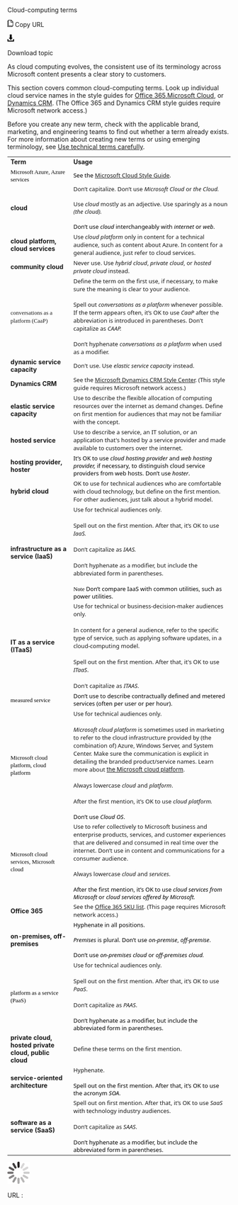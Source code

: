 ﻿# 

Cloud-computing terms

![Copy URL](media/cloud-computing-terms/Copy.png)
Copy URL

![Download](media/cloud-computing-terms/Download.png)

Download topic

As
cloud computing evolves, the consistent use of its
terminology across Microsoft content presents a clear story to
customers. 

This section covers common cloud-computing terms. Look up individual cloud service names in the style guides for [](https://microsoft.sharepoint.com/teams/LaunchingOfficeNext/_layouts/15/start.aspx#/Lists/SKU%20Naming/AllItems.aspx)[Office 365](https://microsoft.sharepoint.com/teams/LaunchingOfficeNext/_layouts/15/start.aspx#/Lists/SKU%20Naming/AllItems.aspx)[,](https://microsoft.sharepoint.com/teams/LaunchingOfficeNext/_layouts/15/start.aspx#/Lists/SKU%20Naming/AllItems.aspx)[](https://worldready.cloudapp.net/StyleGuide/Read?id=2696)[Microsoft Cloud](https://worldready.cloudapp.net/StyleGuide/Read?id=2696), or [Dynam](https://microsoft.sharepoint.com/teams/crmstylecenter/Pages/Product-Names.aspx?a=1 "CRM Style Center: Product names")[ics CRM](https://microsoft.sharepoint.com/teams/crmstylecenter/Pages/Product-Names.aspx?a=1 "CRM Style Center: Product names"). (The Office 365 and Dynamics CRM style guides require Microsoft network access.)

Before you
create any new term, check with the applicable brand, marketing, and
engineering teams to find out whether a term already exists. For more
information about creating new terms or using emerging terminology, see [Use technical terms carefully](https://worldready.cloudapp.net/Styleguide/Read?id=2700&topicid=36392).

<table>
<tbody>
<tr class="odd">
<td><b>Term</b></td>
<td><b>Usage</b></td>
</tr>
<tr class="even">
<td><div>
<span style="color:black;line-height:107%;font-family:Segoe UI Semibold;font-size:small;">Microsoft Azure, Azure services</span>
</div></td>
<td><div>
<span style="color:black;line-height:107%;font-family:Segoe UI;font-size:small;">See the </span><a href="https://worldready.cloudapp.net/StyleGuide/Read?id=2696"><span style="font-family:Segoe UI;font-size:small;">Microsoft Cloud Style Guide</span></a><span style="font-family:Segoe UI;font-size:small;">.</span><span style="color:black;line-height:107%;font-family:&#39;Segoe UI Light&#39;,sans-serif;font-size:10pt;"><span style="font-family:Segoe UI;font-size:small;"></span></span>
</div></td>
</tr>
<tr class="odd">
<td><b>cloud</b></td>
<td><span style="line-height:107%;font-family:Segoe UI;font-size:small;"><span style="font-family:Segoe UI;font-size:small;">Don’t capitalize. Don’t use </span><em>Microsoft Cloud</em> <span style="font-family:Segoe UI;font-size:small;">or </span><em>the Cloud.<br />
<br />
</em></span><span style="line-height:107%;font-family:Segoe UI;font-size:small;"><span style="font-family:Segoe UI;font-size:small;">Use </span><em>cloud</em><span style="font-family:Segoe UI;font-size:small;"> mostly as an adjective. Use sparingly as a noun </span><em>(the cloud).</em></span><br />
<span style="color:black;line-height:107%;font-family:Segoe UI;font-size:small;"><span style="font-family:Segoe UI;font-size:small;"><br />
Don’t use </span><em>cloud</em><span style="font-family:Segoe UI;font-size:small;"> interchangeably with </span><em>internet</em><span style="font-family:Segoe UI;font-size:small;"> or </span><em>web</em><span style="font-family:Segoe UI;font-size:small;">.</span></span></td>
</tr>
<tr class="even">
<td><b>cloud platform, cloud services</b></td>
<td><span style="font-family:Segoe UI;font-size:small;">Use <em>cloud platform</em> only in content for a technical audience, such as content about Azure. In content for a general audience, just refer to cloud services.</span></td>
</tr>
<tr class="odd">
<td><b>community cloud</b></td>
<td><span style="font-family:Segoe UI;font-size:small;"><span style="font-family:Segoe UI;font-size:small;">Never use. Use</span> <em>hybrid cloud</em><span style="font-family:Segoe UI;font-size:small;">, </span><em>private cloud</em><span style="font-family:Segoe UI;font-size:small;">, or </span><em>hosted private cloud</em><span style="font-family:Segoe UI;font-size:small;"> instead.</span></span></td>
</tr>
<tr class="even">
<td><span style="font-family:&#39;Segoe UI Semibold&#39;;font-size:small;">conversations as a platform (CaaP)</span></td>
<td><span style="font-family:&#39;Segoe UI&#39;;font-size:small;">Define the term on the first use, if necessary, to make sure the meaning is clear to your audience.<br />
</span><br />
<span style="font-family:&#39;Segoe UI&#39;;font-size:small;">Spell out <em>conversations as a platform</em> whenever possible. If the term appears often, it’s OK to use <em>CaaP</em> after the abbreviation is introduced in parentheses. Don't capitalize as <em>CAAP.</em><br />
</span><br />
<span style="font-family:&#39;Segoe UI&#39;;font-size:small;">Don’t hyphenate <em>conversations as a platform</em> when used as a modifier. </span></td>
</tr>
<tr class="odd">
<td><b>dynamic service capacity</b></td>
<td><span style="font-family:Segoe UI;font-size:small;">Don't use. Use </span><em><span style="font-family:Segoe UI;font-size:small;">elastic service capacity</span></em> <span style="font-family:Segoe UI;font-size:small;">instead. </span></td>
</tr>
<tr class="even">
<td><b>Dynamics CRM</b></td>
<td><span style="font-family:Segoe UI;font-size:small;"><span style="font-family:Segoe UI;font-size:small;">See the </span><a href="https://microsoft.sharepoint.com/teams/crmstylecenter/Pages/Product-Names.aspx">Microsoft Dynamics CRM Style Center</a><span style="font-size:small;">. (This style guide requires Microsoft network access.)</span></span></td>
</tr>
<tr class="odd">
<td><b>elastic service capacity</b></td>
<td><span style="font-family:Segoe UI;font-size:small;">Use to describe the flexible allocation of computing resources over the internet as demand changes. Define on first mention for audiences that may not be familiar with the concept.</span></td>
</tr>
<tr class="even">
<td><b>hosted service</b></td>
<td><span style="font-family:Segoe UI;font-size:small;">Use to describe a service, an IT solution, or an application that's hosted by a service provider and made available to customers over the internet.</span></td>
</tr>
<tr class="odd">
<td><b>hosting provider, hoster</b></td>
<td><span style="color:black;line-height:107%;font-family:Segoe UI;font-size:small;"><span style="font-family:Segoe UI;font-size:small;">It’s OK to use </span><em>cloud hosting provider</em><span style="font-family:Segoe UI;font-size:small;"> and </span><em>web hosting provider,</em><span style="font-family:Segoe UI;font-size:small;"> if necessary, to distinguish cloud service providers from web hosts. Don’t use </span><em>hoster</em><span style="font-family:Segoe UI;font-size:small;">.</span></span></td>
</tr>
<tr class="even">
<td><b>hybrid cloud</b></td>
<td><span style="font-family:Segoe UI;font-size:small;">OK to use for technical audiences who are comfortable with cloud technology, but define on the first mention. For other audiences, just talk about a hybrid model</span><span style="color:black;line-height:107%;font-family:Segoe UI;font-size:small;">.</span></td>
</tr>
<tr class="odd">
<td><b>infrastructure as a service (IaaS)</b></td>
<td><span style="font-family:Segoe UI;font-size:small;">Use for technical audiences only.</span><br />
<span style="font-family:Segoe UI;font-size:small;"><br />
Spell out on the first mention. After that, it’s OK to use <em>IaaS.</em> </span><br />
<span style="font-family:Segoe UI;font-size:small;"><br />
Don’t capitalize as <em>IAAS.</em></span><br />
<span style="font-family:Segoe UI;font-size:small;"><br />
Don’t hyphenate as a modifier, but include the abbreviated form in parentheses.</span><br />
<span style="color:#000000;line-height:107%;font-family:Segoe UI;font-size:small;"><br />
</span><span style="color:#000000;line-height:107%;font-family:Segoe UI Semibold;font-size:small;">Note</span><span style="color:black;line-height:107%;font-family:Segoe UI;font-size:small;"> Don’t compare IaaS with common utilities, such as power utilities.</span></td>
</tr>
<tr class="even">
<td><b>IT as a service (ITaaS)</b></td>
<td><span style="font-family:Segoe UI;font-size:small;"><span style="font-family:Segoe UI;font-size:small;">Use for technical or business-decision-maker audiences only.</span><br />
<span style="font-family:Segoe UI;font-size:small;"><br />
In content for a general audience, refer to the specific type of service, such as applying software updates, in a cloud-computing model.</span></span><br />
<span style="font-family:Segoe UI;font-size:small;"><br />
Spell out on the first mention. After that, it's OK to use </span><em><span style="font-family:Segoe UI;font-size:small;">ITaaS</span></em><span style="font-family:Segoe UI;font-size:small;">. </span><br />
<span style="font-family:Segoe UI;font-size:small;"><br />
Don't capitalize as </span><em><span style="font-family:Segoe UI;font-size:small;">ITAAS</span></em><span style="font-family:Segoe UI;font-size:small;">.</span></td>
</tr>
<tr class="odd">
<td><span style="color:black;line-height:107%;font-family:Segoe UI Semibold;font-size:small;">measured service</span></td>
<td><span style="color:black;line-height:107%;font-family:Segoe UI;font-size:small;">Don’t use to describe contractually defined and metered services (often per user or per hour). </span></td>
</tr>
<tr class="even">
<td><span style="color:black;line-height:107%;font-family:Segoe UI Semibold;font-size:small;">Microsoft cloud platform, cloud platform </span></td>
<td><span style="font-family:Segoe UI;font-size:small;">Use for technical audiences only. </span><br />
<em><span style="font-family:Segoe UI;font-size:small;"><br />
Microsoft cloud platform</span></em><span style="font-family:Segoe UI;font-size:small;"> is sometimes used in marketing to refer to the cloud infrastructure provided by (the combination of) Azure, Windows Server, and System Center. Make sure the communication is explicit in detailing the branded product/service names. </span><span style="font-family:Segoe UI;font-size:small;">Learn more about </span><a href="https://www.microsoft.com/enterprise/microsoftcloud/platform/"><span style="font-size:small;">the Microsoft cloud platform</span></a><span style="font-size:small;">.</span><br />
<span style="font-family:Segoe UI;font-size:small;"><br />
Always lowercase </span><em><span style="font-family:Segoe UI;font-size:small;">cloud</span></em><span style="font-family:Segoe UI;font-size:small;"> and </span><em><span style="font-family:Segoe UI;font-size:small;">platform</span></em><span style="font-family:Segoe UI;font-size:small;">.</span><br />
<span style="font-family:Segoe UI;font-size:small;"><br />
After the first mention, it’s OK to use </span><em><span style="font-family:Segoe UI;font-size:small;">cloud platform.</span></em><br />
<span style="color:black;line-height:107%;font-family:Segoe UI;font-size:small;"><span style="font-family:Segoe UI;font-size:small;"><br />
Don’t use </span><em>Cloud OS</em><span style="font-family:Segoe UI;font-size:small;">.</span></span></td>
</tr>
<tr class="odd">
<td><span style="color:black;line-height:107%;font-family:Segoe UI Semibold;font-size:small;">Microsoft cloud services, Microsoft cloud</span></td>
<td><span style="font-family:Segoe UI;font-size:small;">Use to refer collectively to Microsoft business and enterprise products, services, and customer experiences that are delivered and consumed in real time over the internet. </span><span style="line-height:107%;font-family:Segoe UI;font-size:small;">Don’t use in content and communications for a consumer audience.</span><br />
<span style="font-family:Segoe UI;font-size:small;"><br />
Always lowercase </span><em><span style="font-family:Segoe UI;font-size:small;">cloud</span></em><span style="font-family:Segoe UI;font-size:small;"> and </span><em><span style="font-family:Segoe UI;font-size:small;">services</span></em><span style="font-family:Segoe UI;font-size:small;">.</span><br />
<span style="color:black;line-height:107%;font-family:Segoe UI;font-size:small;"><span style="font-family:Segoe UI;font-size:small;"><br />
After the first mention, it’s OK to use </span><em>cloud services from Microsoft</em> <span style="font-family:Segoe UI;font-size:small;">or </span><em>cloud services offered by Microsoft.</em></span></td>
</tr>
<tr class="even">
<td><b>Office 365</b></td>
<td><span style="font-family:Segoe UI;font-size:small;background-color:#ffffff;"><span style="font-family:Segoe UI;font-size:small;background-color:#ffffff;">See the </span><a href="https://microsoft.sharepoint.com/teams/LaunchingOfficeNext/_layouts/15/start.aspx#/Lists/SKU%20Naming/AllItems.aspx">Office 365 SKU list</a><span style="font-family:Segoe UI;font-size:small;background-color:#ffffff;">. (This page requires Microsoft network access.)</span></span></td>
</tr>
<tr class="odd">
<td><b>on-premises, off-premises</b></td>
<td><span style="color:black;line-height:107%;font-family:Segoe UI;font-size:small;"><span style="font-family:Segoe UI;font-size:small;">Hyphenate in all positions. </span><em><span style="font-family:&#39;Segoe UI&#39;;font-size:small;"><br />
<span style="font-family:Segoe UI;font-size:small;"><br />
Premises</span></span></em><span style="font-family:Segoe UI;font-size:small;"> is plural. Don’t use </span><em>on-premise</em><span style="font-family:Segoe UI;font-size:small;">, </span><em>off-premise</em><span style="font-family:&#39;Segoe UI&#39;;font-size:small;"><span style="font-family:Segoe UI;font-size:small;">. </span><br />
<span style="font-family:Segoe UI;font-size:small;"><br />
Don’t use </span></span><em>on-premises cloud</em><span style="font-family:Segoe UI;font-size:small;"> or </span><em>off-premises cloud.</em></span></td>
</tr>
<tr class="even">
<td><span style="color:black;line-height:107%;font-family:Segoe UI Semibold;font-size:small;">platform as a service (PaaS)</span></td>
<td><span style="font-family:Segoe UI;font-size:small;">Use for technical audiences only. </span><br />
<span style="font-family:Segoe UI;font-size:small;"><br />
Spell out on the first mention. After that, it’s OK to use </span><em><span style="font-family:Segoe UI;font-size:small;">PaaS</span></em><span style="font-family:Segoe UI;font-size:small;">. </span><br />
<span style="font-family:Segoe UI;font-size:small;"><br />
Don’t capitalize as </span><em><span style="font-family:Segoe UI;font-size:small;">PAAS</span></em><span style="font-family:Segoe UI;font-size:small;">.</span><br />
<span style="color:black;line-height:107%;font-family:Segoe UI;font-size:small;"><br />
Don’t hyphenate as a modifier, but include the abbreviated form in parentheses. </span></td>
</tr>
<tr class="odd">
<td><b>private cloud, hosted private cloud, public cloud</b></td>
<td><span style="font-family:Segoe UI;font-size:small;">Define these terms on the first mention.</span></td>
</tr>
<tr class="even">
<td><b>service-oriented architecture</b></td>
<td><span style="font-family:Segoe UI;font-size:small;">Hyphenate. </span><br />
<span style="color:black;line-height:107%;font-family:Segoe UI;font-size:small;"><span style="font-family:Segoe UI;font-size:small;"><br />
Spell out on the first mention. After that, it’s OK to use the acronym </span><em>SOA</em><span style="font-family:Segoe UI;font-size:small;">.</span></span></td>
</tr>
<tr class="odd">
<td><div>
<b>software as a service (SaaS)</b>
</div></td>
<td><span style="font-family:Segoe UI;font-size:small;">Spell out on first mention. After that, it’s OK to use </span><em><span style="font-family:Segoe UI;font-size:small;">SaaS</span></em><span style="font-family:Segoe UI;font-size:small;"> with technology industry audiences. </span><br />
<span style="font-family:Segoe UI;font-size:small;"><br />
Don’t capitalize as </span><em><span style="font-family:Segoe UI;font-size:small;">SAAS</span></em><span style="font-family:Segoe UI;font-size:small;">.</span><br />
<span style="color:black;line-height:107%;font-family:Segoe UI;font-size:small;"><br />
Don’t hyphenate as a modifier, but include the abbreviated form in parentheses.</span></td>
</tr>
</tbody>
</table>

![In progress](media/cloud-computing-terms/activity-large.gif)

URL :
